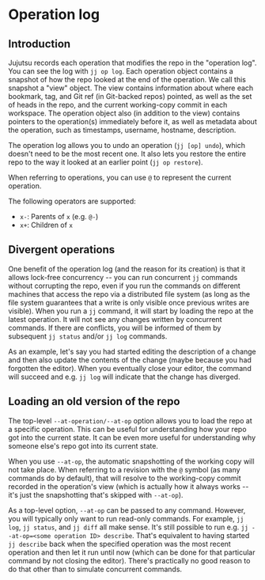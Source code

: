 # Operation log


## Introduction

Jujutsu records each operation that modifies the repo in the "operation log".
You can see the log with `jj op log`. Each operation object contains a snapshot
of how the repo looked at the end of the operation. We call this snapshot a
"view" object. The view contains information about where each bookmark, tag, and
Git ref (in Git-backed repos) pointed, as well as the set of heads in the repo,
and the current working-copy commit in each workspace. The operation object also
(in addition to the view) contains pointers to the operation(s) immediately
before it, as well as metadata about the operation, such as timestamps,
username, hostname, description.

The operation log allows you to undo an operation (`jj [op] undo`), which doesn't
need to be the most recent one. It also lets you restore the entire repo to the
way it looked at an earlier point (`jj op restore`).

When referring to operations, you can use `@` to represent the current
operation.

The following operators are supported:

* `x-`: Parents of `x` (e.g. `@-`)
* `x+`: Children of `x`


## Divergent operations

One benefit of the operation log (and the reason for its creation) is that it
allows lock-free concurrency -- you can run concurrent `jj` commands without
corrupting the repo, even if you run the commands on different machines that
access the repo via a distributed file system (as long as the file system
guarantees that a write is only visible once previous writes are visible). When
you run a `jj` command, it will start by loading the repo at the latest
operation. It will not see any changes written by concurrent commands. If there
are conflicts, you will be informed of them by subsequent `jj status` and/or
`jj log` commands.

As an example, let's say you had started editing the description of a change and
then also update the contents of the change (maybe because you had forgotten the
editor). When you eventually close your editor, the command will succeed and
e.g. `jj log` will indicate that the change has diverged.


## Loading an old version of the repo

The top-level `--at-operation/--at-op` option allows you to load the repo at a
specific operation. This can be useful for understanding how your repo got into
the current state. It can be even more useful for understanding why someone
else's repo got into its current state.

When you use `--at-op`, the automatic snapshotting of the working copy will not
take place. When referring to a revision with the `@` symbol (as many commands
do by default), that will resolve to the working-copy commit recorded in the
operation's view (which is actually how it always works -- it's just the
snapshotting that's skipped with `--at-op`).

As a top-level option, `--at-op` can be passed to any command. However, you
will typically only want to run read-only commands. For example, `jj log`,
`jj status`, and `jj diff` all make sense. It's still possible to run e.g.
`jj --at-op=<some operation ID> describe`. That's equivalent to having started
`jj describe` back when the specified operation was the most recent operation
and then let it run until now (which can be done for that particular command by
not closing the editor). There's practically no good reason to do that other
than to simulate concurrent commands.
